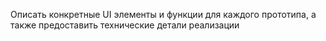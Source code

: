 Описать конкретные UI элементы и функции для каждого прототипа, а также предоставить технические детали реализации